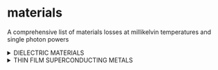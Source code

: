 # materials
A comprehensive list of materials losses at millikelvin temperatures and single photon powers

<details><summary>DIELECTRIC MATERIALS</summary>
<p>

|  Material  | Reference | Dep. | Geom. | \deltaLP [x 10^-5] | F\delta^0TLS [x 10^-5] |
| ---------- | --------- | ---- | ----- | ----------- | --------------- |
| a-SiO2 | Martinis 2005 | CVD  | LE PPC | 500 | |
| a-SiNx | Martinis 2005 | CVD | LE PPC | 20 | |
| a-Si:H | OConnell 2008 | NA | LE PPC, CPW | 1-13 | |
| SiNx | OConnell 2008 | NA | LE PPC, CPW | 10-20 | |
| SiO2 | OConnell 2008 | Therm. ox. | CPW | 30-33 | |
| Si | OConnell 2008 | Sputtered | CPW | 50-60 | |
| AlN | OConnell 2008 | NA | CPW | 110-180 | |
| SiO2 | OConnell 2008 | PECVD | CPW | 270-290 | |
| MgO | OConnell 2008 | NA | CPW | 500-800 | |
| a-SiO2 | Cicak 2010 | ECR-PECVD | LE PPC | 600 | |
| a-SiN | Cicak 2010 | ECR-PECVD | LE PPC | 40-50 | |
| a-Si | Cicak 2010 | Sputter | LE PPC | 150-200 | |
| Nb2O5 | Kaiser 2010 | Anodic ox. | LE PPC | 100-400 | |
| SiO | Kaiser 2010 | Therm. evap. | LE PPC | 20-50 | |
| SiNx | Kaiser 2010 | PECVD | LE PPC | 10-30 | |
| a-SiN | Paik 2010 | ICP CVD | LE PPC | 2.5-120 | |
| AlOx | Pappas 2011 | Therm. ox. | CPW | | $F$ $\times 100$ |
| Al2O3 | Weides 2011 | MBE | LE PPC | 6 | |
| HfO2 | Burnett 2013 | Sputter | LE IDC | | 1.5-2.5 |
| Al2O3 | Burnett 2013 | Sputter | LE IDC | | 2.0-2.5 |
| Al2O3 | Cho 2013 | PLD | LE PPC | 3-5 | |
| SiOx | Li 2013 | ECR-PECVD | Microstrip | 100-700 | |
| AlOx | Deng 2014 | Plasma ox. | LE overlap | 140-180 | |
| SiN | Duff 2016 | ICP-PECVD | Microstrip |  | 78 |
| SiO2 | Goetz 2016 | Therm. ox. | CPW |  | 0.34-0.89 |
| a-Si | Lecocq 2017 | PECVD | LE PPC | 15-50 | |
| SiNx | Sarabi 2016 | PECVD | LE PPC | 78 | |
| AlOx | Brehm 2017 | Anodic ox. | CPW + PPC | | 4-22 |
| B4C | Wisbey 2019 | Sputter | CPW | | 10-15 |
| BN | Wisbey 2019 | Sputter | CPW | | 6 |
| Al2O3 | McRae 2020 | Sputter | LE PPC | | 100 |
| HSQ | Niepce 2020 | Spin-on-glass | CPW |  800 | |

</p>
</details>

<details><summary>THIN FILM SUPERCONDUCTING METALS</summary>
<p>

|  SC  | Reference | Dep. | Surf./Etch | Geom. | \deltaLP [x 10^-6] | F\delta^0TLS [x 10^-6] | w/g |
| ---- | --------- | ---- | ---------- | ----- | ----------- | --------------- | --- |
| Nb | Gao2008b | NA | NA |  Al2O3  | \lambda/4  | | 2.4-29.8 | 3/2-50/33 |
| Nb | Kumar2008 | NA | NA, RIE |  Si  |  \lambda/4  | | 29.4 | 5/1 | %| 5/1 |
| Al | OConnell2008 | NA | NA | Si |  \lambda/2  | <5-12 |
| Re | OConnell2008 | NA | NA |  Al2O3  |  \lambda/2  | <6-10 |
| Al | OConnell2008 | NA | NA |  Al2O3  |  \lambda/2  | <9-21 |
| Al | OConnell2008 | NA | NA |  Al2O3  | LE IDC | 41-47 |
|  Re  | Wang2009 | E-beam | NA, RIE |  Al2O3  |  \lambda/4  | 1-3 | | 16/6.4-5/2 |
| Al  | Wang2009 | Sputter | NA, RIE |  Al2O3  |  \lambda/4  | 3-10 | | 16/6.4-5/2 |
| NbTiN  | Barends2010b | Sputter | H-pass., RIE |  Si  |  \lambda/4  | 3 | | 3/2-6/2 | 
| Ta  | Barends2010b | Sputter | NA, RIE |  Si  |  \lambda/4  | 30 | | 5/2 |
| Nb  | Macha2010 | NA | none, dry etch |  Al2O3  |  \lambda/2  | | 2.4-2.6 | 50/30 |
| Nb  | Macha2010 | NA | none, dry etch |  Si  |  \lambda/2  | | 1.3, 1.6 | 50/30 | 
| Al  | Macha2010 | NA | none, liftoff |  Al2O3  |  \lambda/2  | | 2.0 | 50/30 |
| Nb  | Burnett2013 | Sputter | NA |  Al2O3  | LE IDC | | 2.0 | |
| Re  | Cho2013 | MBE | Anneal / NA |  Al2O3  | LE IDC | 30-50 | | |
| TiN  | Ohya2014 | Sputter | Nano-Strip+HF, RIE |  Si  |  \lambda/4  | 1 | | 15/10|
| Nb+Pt  | Burnett2016 | MBE | NA, RIE |  Al2O3  | LE IDC | | 12 | |
| Nb  | Burnett2016 | Sputter | NA, RIE |  Al2O3  | Fractal | | 1.1 | |
| Nb  | Goetz2016 | Sputter | HF / RIE |  Si  |  \lambda/2  | | 0.9 | 20/12 |
| Nb  | Goetz2016 | Sputter | Ar mill / RIE |  Al2O3  |  \lambda/2  | | 1.6 | 20/12|
| Al  | Richardson2016 | MBE | Various, wet etch |  Si  |  \lambda/4  | | 0.2-760 | 3/2-22/12|
| Al  | Richardson2016 | MBE | Various, RIE |  Si  |  \lambda/4  | | 0.5-4800 | 3/2-22/12 |
| Al  | Richardson2016 | MBE | Various, wet etch |  Al2O3  |  \lambda/4  | | 0.5-5.3 | 3/2-22/12|
| Al  | Richardson2016 | MBE | Various, RIE |  Al2O3  |  \lambda/4  | | 0.4-7.4 | 3/2-22/12|
| NbN  | DeGraaf2017 | Sputter | none, NA |  Al2O3  | Fractal | | 10.4-10.6 | g=2|
| NbN  | DeGraaf2017 | Sputter | Anneal, NA |  Al2O3  | Fractal | | 7.44, 7.69 | g=2|
| Al  | Burnett2018 | E-beam | HF, wet etch |  Si  |  \lambda/4  | 1.3 | 1.1 |
| TiN  | Calusine2018 | Sputter | RCA, RIE |  Si  |  \lambda/4   | | 0.3 | 16/8-22/11 |
| Al  | Earnest2018 | E-beam | none, RIE |  Si  |  \lambda/4  | 3.1 | 3.27 | 15/9 |
| Al  | Earnest2018 | E-beam | RCA-1+HF, RIE |  Si  |  \lambda/4  | 1.9 | 1.53 | 15/9 |
| Al  | Earnest2018 | E-beam | Anneal, RIE |  Si  |  \lambda/4  | 1.8 | 1.56 | 15/9 |
| Al  | Earnest2018 | E-beam | RCA-1+HF+anneal, RIE |  Si  |  \lambda/4   | 1.2 | 0.8 | 15/9 |
| In  | McRae2018 | Therm. evap. | none, wet etch |  Si  |  \lambda/4  | | 40 | 12/6 |
| In  | McRae2018 | Therm. evap. | HF, wet etch |  Si  |  \lambda/4  | | 50 | 12/6 |
| TiN  | Shearrow2018 | ALD | Nano-Strip/HF, RIE |  Si  | LE IDC | 0.5-17 | |
| TiN  | Lock2019 | Sputter | HF, RIE |  Si  |  \lambda/4  | | 0.2-30 | 3/12 |
| Nb  | Nersisyan2019 | PVD | Various, RIE |  Si  |  \lambda/4  | 0.8-6 | |
| TiN  | Woods2019 | Sputter | RCA, RIE |  Si  |  \lambda/4  | | 0.3-1 |

</p>
</details>
